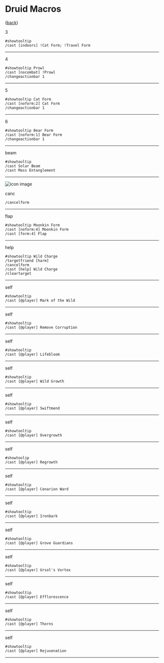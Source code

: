 <!--
    =====================================
    generator=datazen
    version=3.2.0
    hash=745591e72555dc000e345420b16912f5
    =====================================
-->

# Druid Macros

([back](../README.md))

3

```
#showtooltip
/cast [indoors] !Cat Form; !Travel Form
```

---

4

```
#showtooltip Prowl
/cast [nocombat] !Prowl
/changeactionbar 1
```

---

5

```
#showtooltip Cat Form
/cast [noform:2] Cat Form
/changeactionbar 1
```

---

6

```
#showtooltip Bear Form
/cast [noform:1] Bear Form
/changeactionbar 1
```

---

beam

```
#showtooltip
/cast Solar Beam
/cast Mass Entanglement
```

---

![icon image](https://wow.zamimg.com/images/wow/icons/large/ability_racial_twoforms.jpg)

canc

```
/cancelform
```

---

flap

```
#showtooltip Moonkin Form
/cast [noform:4] Moonkin Form
/cast [form:4] Flap
```

---

help

```
#showtooltip Wild Charge
/targetfriend [harm]
/cancelform
/cast [help] Wild Charge
/cleartarget
```

---

self

```
#showtooltip
/cast [@player] Mark of the Wild
```

---

self

```
#showtooltip
/cast [@player] Remove Corruption
```

---

self

```
#showtooltip
/cast [@player] Lifebloom
```

---

self

```
#showtooltip
/cast [@player] Wild Growth
```

---

self

```
#showtooltip
/cast [@player] Swiftmend
```

---

self

```
#showtooltip
/cast [@player] Overgrowth
```

---

self

```
#showtoolip
/cast [@player] Regrowth
```

---

self

```
#showtooltip
/cast [@player] Cenarion Ward
```

---

self

```
#showtooltip
/cast [@player] Ironbark
```

---

self

```
#showtooltip
/cast [@player] Grove Guardians
```

---

self

```
#showtooltip
/cast [@player] Ursol's Vortex
```

---

self

```
#showtooltip
/cast [@player] Efflorescence
```

---

self

```
#showtooltip
/cast [@player] Thorns
```

---

self

```
#showtooltip
/cast [@player] Rejuvenation
```

---
